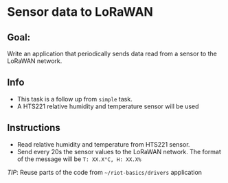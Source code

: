 # Sensor data to LoRaWAN

## **Goal:**
Write an application that periodically sends data read from a sensor to the
LoRaWAN network.

## Info
  - This task is a follow up from `simple` task.
  - A HTS221 relative humidity and temperature sensor will be used

## Instructions

  - Read relative humidity and temperature from HTS221 sensor.
  - Send every 20s the sensor values to the LoRaWAN network. The format of the
    message will be `T: XX.X°C, H: XX.X%`

_TIP_: Reuse parts of the code from `~/riot-basics/drivers` application
